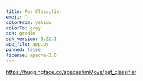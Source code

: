 ```yaml
---
title: Pet Classifier
emoji: 👀
colorFrom: yellow
colorTo: gray
sdk: gradio
sdk_version: 3.22.1
app_file: app.py
pinned: false
license: apache-2.0
---
```


https://huggingface.co/spaces/imMoya/pet_classifier
